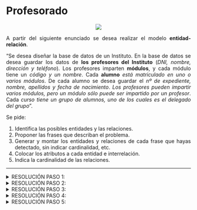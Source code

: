 <div align="justify">

# Profesorado

<div align="center">
<img src="https://github.com/jpexposito/base-datos/raw/main/ER/tareas/tarea5/img/profesor.png"/>
</div>

A partir del siguiente enunciado se desea realizar el modelo __entidad-relación__.

“Se desea diseñar la base de datos de un Instituto. En la base de datos se desea guardar los datos de __los profesores del Instituto__ (_DNI, nombre, dirección y teléfono_). Los profesores imparten __módulos__, y cada módulo tiene un _código y un nombre_. Cada __alumno__ _está matriculado en uno o varios módulos_. De cada alumno se desea guardar el _nº de expediente, nombre, apellidos y fecha de nacimiento_. _Los profesores pueden impartir varios módulos, pero un módulo sólo puede ser impartido por un profesor_. Cada _curso tiene un grupo de alumnos, uno de los cuales es el delegado del grupo_”.

Se pide: 

1. Identifica las posibles entidades y las relaciones.
2. Proponer las frases que describan el problema.
3. Generar y montar los entidades y relaciones de cada frase que hayas detectado, sin indicar cardinalidad, etc.
4. Colocar los atributos a cada entidad e interrelación.
5. Indica la cardinalidad de las relaciones.

- - -

<details>
      <summary>RESOLUCIÓN PASO 1:</summary>
      
  </br>
  
  <img src="https://github.com/samugd17/base-datos-bae-/blob/main/TAREAS/Tarea5/Ejercicio%205/IMG/ER.n%C2%BA5.PASO1.drawio.png">
  
  </br>
  
</details>

<details>
      <summary>RESOLUCIÓN PASO 2:</summary>
 
- Se desea conocer el número de módulos que pueden ser impartidos por los diferentes profesores.
- Cuantos alumnos hay matriculados en cada módulo.
- Dentro de esos alumnos, quien es el delegado.
        
  </br>
  
</details>

<details>
      <summary>RESOLUCIÓN PASO 3:</summary>
      
  <br>
  
  <img src="https://github.com/samugd17/base-datos-bae-/blob/main/TAREAS/Tarea5/Ejercicio%205/IMG/ER.n%C2%BA5.PASO3.drawio.png">
  
  </br>
  
</details>

<details>
      <summary>RESOLUCIÓN PASO 4:</summary>
      
  </br>
  
  <img src="https://github.com/samugd17/base-datos-bae-/blob/main/TAREAS/Tarea5/Ejercicio%205/IMG/ER.n%C2%BA5.PASO4.drawio.png">
  
  </br>
  
</details>

<details>
      <summary>RESOLUCIÓN PASO 5:</summary>
      
  </br>
  
  <img src="https://github.com/samugd17/base-datos-bae-/blob/main/TAREAS/Tarea5/Ejercicio%205/IMG/ER.n%C2%BA5.PASO5.drawio.png">
  
  </br>
  
</details>
</div>
